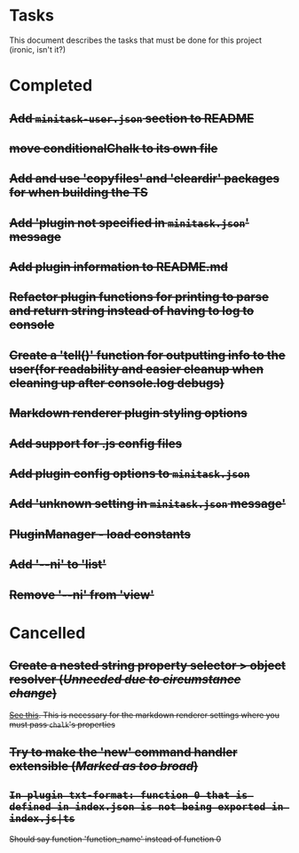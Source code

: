 # Tasks

This document describes the tasks that must be done for this project (ironic, isn't it?)

# Completed

## ~~Add `minitask-user.json` section to README~~

## ~~move conditionalChalk to its own file~~

## ~~Add and use 'copyfiles' and 'cleardir' packages for when building the TS~~

## ~~Add 'plugin not specified in `minitask.json`' message~~

## ~~Add plugin information to README.md~~

## ~~Refactor plugin functions for printing to parse and return string instead of having to log to console~~

## ~~Create a 'tell()' function for outputting info to the user(for readability and easier cleanup when cleaning up after console.log debugs)~~

## ~~Markdown renderer plugin styling options~~

## ~~Add support for .js config files~~

## ~~Add plugin config options to `minitask.json`~~

## ~~Add 'unknown setting in `minitask.json` message'~~

## ~~PluginManager - load constants~~

## ~~Add '--ni' to 'list'~~

## ~~Remove '--ni' from 'view'~~

# Cancelled

## ~~Create a nested string property selector > object resolver (*Unneeded due to circumstance change*)~~

~~[See this](https://stackoverflow.com/a/22129960/1673694). This is necessary for the markdown renderer settings where you must pass `chalk`'s properties~~

## ~~Try to make the 'new' command handler extensible (*Marked as too broad*)~~

## ~~`In plugin txt-format: function 0 that is defined in index.json is not being exported in index.js|ts`~~

~~Should say function 'function_name' instead of function 0~~